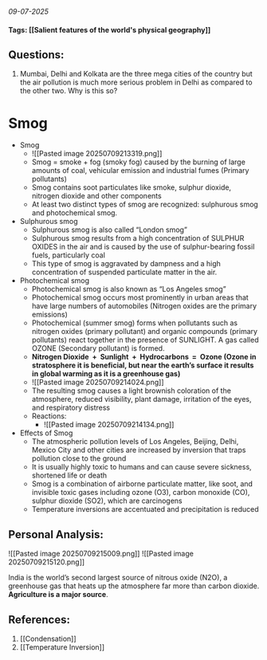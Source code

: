*09-07-2025*
#### Tags: [[Salient features of the world's physical geography]]


## Questions:

1. Mumbai, Delhi and Kolkata are the three mega cities of the country but the air pollution is much more serious problem in Delhi as compared to the other two. Why is this so?

# Smog

- Smog
	- ![[Pasted image 20250709213319.png]]
	- Smog = smoke + fog (smoky fog) caused by the burning of large amounts of coal, vehicular emission and industrial fumes (Primary pollutants)
	- Smog contains soot particulates like smoke, sulphur dioxide, nitrogen dioxide and other components
	- At least two distinct types of smog are recognized: sulphurous smog and photochemical smog.
- Sulphurous smog
	- Sulphurous smog is also called “London smog”
	- Sulphurous smog results from a high concentration of SULPHUR OXIDES in the air and is caused by the use of sulphur-bearing fossil fuels, particularly coal
	- This type of smog is aggravated by dampness and a high concentration of suspended particulate matter in the air.
- Photochemical smog
	- Photochemical smog is also known as “Los Angeles smog”
	- Photochemical smog occurs most prominently in urban areas that have large numbers of automobiles (Nitrogen oxides are the primary emissions)
	- Photochemical (summer smog) forms when pollutants such as nitrogen oxides (primary pollutant) and organic compounds (primary pollutants) react together in the presence of SUNLIGHT. A gas called OZONE (Secondary pollutant) is formed.
	- **Nitrogen Dioxide  +  Sunlight  +  Hydrocarbons  =  Ozone (Ozone in stratosphere it is beneficial, but near the earth’s surface it results in global warming as it is a greenhouse gas)**
	- ![[Pasted image 20250709214024.png]]
	- The resulting smog causes a light brownish coloration of the atmosphere, reduced visibility, plant damage, irritation of the eyes, and respiratory distress
	- Reactions:
		- ![[Pasted image 20250709214134.png]]
- Effects of Smog
	- The atmospheric pollution levels of Los Angeles, Beijing, Delhi, Mexico City and other cities are increased by inversion that traps pollution close to the ground
	- It is usually highly toxic to humans and can cause severe sickness, shortened life or death
	- Smog is a combination of airborne particulate matter, like soot, and invisible toxic gases including ozone (O3), carbon monoxide (CO), sulphur dioxide (SO2), which are carcinogens
	- Temperature inversions are accentuated and precipitation is reduced






## Personal Analysis:

![[Pasted image 20250709215009.png]]
![[Pasted image 20250709215120.png]]

India is the world’s second largest source of nitrous oxide (N2O), a greenhouse gas that heats up the atmosphere far more than carbon dioxide. **Agriculture is a major source**.
## References:

1. [[Condensation]]
2. [[Temperature Inversion]]